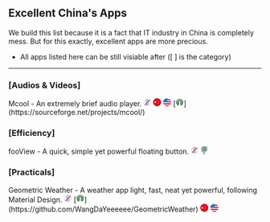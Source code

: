 ## Excellent China's Apps

We build this list because it is a fact that IT industry in China is completely mess. But for this exactly, excellent apps are more precious.

* All apps listed here can be still visiable after (\[ \] is the category)

---

### \[Audios & Videos\]
Mcool - An extremely brief audio player.  ![](../assets/free.png) ![](../assets/china.png) ![](../assets/united-states.png) [![](../assets/open-source-icon.png "MIT@SourceForge: https://sourceforge.net/projects/mcool/")](https://sourceforge.net/projects/mcool/)

### \[Efficiency\]  
fooView - A quick, simple yet powerful floating button.  ![](../assets/free.png) ![](../assets/earth-globe.png)

### \[Practicals\]
Geometric Weather - A weather app light, fast, neat yet powerful, following Material Design.  ![](../assets/free.png) [![](../assets/open-source-icon.png "LGPL 3.0@GitHub: https://github.com/WangDaYeeeeee/GeometricWeather")](https://github.com/WangDaYeeeeee/GeometricWeather) ![](../assets/china.png) ![](../assets/united-states.png)

